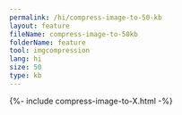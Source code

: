 ```yaml
---
permalink: /hi/compress-image-to-50-kb
layout: feature
fileName: compress-image-to-50kb
folderName: feature
tool: imgcompression
lang: hi
size: 50
type: kb
---
```


{%- include compress-image-to-X.html -%}
